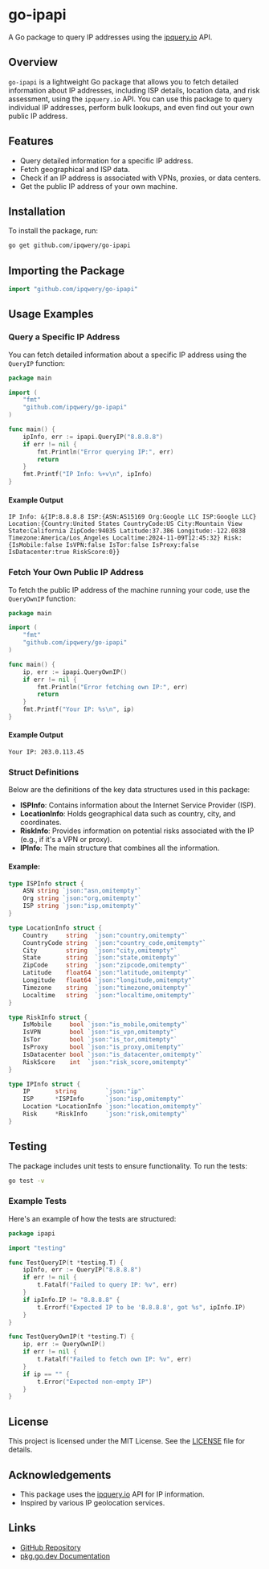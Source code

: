 # go-ipapi

A Go package to query IP addresses using the [ipquery.io](https://ipquery.io) API.

## Overview

`go-ipapi` is a lightweight Go package that allows you to fetch detailed information about IP addresses, including ISP details, location data, and risk assessment, using the `ipquery.io` API. You can use this package to query individual IP addresses, perform bulk lookups, and even find out your own public IP address.

## Features

- Query detailed information for a specific IP address.
- Fetch geographical and ISP data.
- Check if an IP address is associated with VPNs, proxies, or data centers.
- Get the public IP address of your own machine.

## Installation

To install the package, run:

```bash
go get github.com/ipqwery/go-ipapi
```

## Importing the Package

```go
import "github.com/ipqwery/go-ipapi"
```

## Usage Examples

### Query a Specific IP Address

You can fetch detailed information about a specific IP address using the `QueryIP` function:

```go
package main

import (
    "fmt"
    "github.com/ipqwery/go-ipapi"
)

func main() {
    ipInfo, err := ipapi.QueryIP("8.8.8.8")
    if err != nil {
        fmt.Println("Error querying IP:", err)
        return
    }
    fmt.Printf("IP Info: %+v\n", ipInfo)
}
```

#### Example Output
```
IP Info: &{IP:8.8.8.8 ISP:{ASN:AS15169 Org:Google LLC ISP:Google LLC} Location:{Country:United States CountryCode:US City:Mountain View State:California ZipCode:94035 Latitude:37.386 Longitude:-122.0838 Timezone:America/Los_Angeles Localtime:2024-11-09T12:45:32} Risk:{IsMobile:false IsVPN:false IsTor:false IsProxy:false IsDatacenter:true RiskScore:0}}
```

### Fetch Your Own Public IP Address

To fetch the public IP address of the machine running your code, use the `QueryOwnIP` function:

```go
package main

import (
    "fmt"
    "github.com/ipqwery/go-ipapi"
)

func main() {
    ip, err := ipapi.QueryOwnIP()
    if err != nil {
        fmt.Println("Error fetching own IP:", err)
        return
    }
    fmt.Printf("Your IP: %s\n", ip)
}
```

#### Example Output
```
Your IP: 203.0.113.45
```

### Struct Definitions

Below are the definitions of the key data structures used in this package:

- **ISPInfo**: Contains information about the Internet Service Provider (ISP).
- **LocationInfo**: Holds geographical data such as country, city, and coordinates.
- **RiskInfo**: Provides information on potential risks associated with the IP (e.g., if it's a VPN or proxy).
- **IPInfo**: The main structure that combines all the information.

#### Example:
```go
type ISPInfo struct {
    ASN string `json:"asn,omitempty"`
    Org string `json:"org,omitempty"`
    ISP string `json:"isp,omitempty"`
}

type LocationInfo struct {
    Country     string  `json:"country,omitempty"`
    CountryCode string  `json:"country_code,omitempty"`
    City        string  `json:"city,omitempty"`
    State       string  `json:"state,omitempty"`
    ZipCode     string  `json:"zipcode,omitempty"`
    Latitude    float64 `json:"latitude,omitempty"`
    Longitude   float64 `json:"longitude,omitempty"`
    Timezone    string  `json:"timezone,omitempty"`
    Localtime   string  `json:"localtime,omitempty"`
}

type RiskInfo struct {
    IsMobile     bool `json:"is_mobile,omitempty"`
    IsVPN        bool `json:"is_vpn,omitempty"`
    IsTor        bool `json:"is_tor,omitempty"`
    IsProxy      bool `json:"is_proxy,omitempty"`
    IsDatacenter bool `json:"is_datacenter,omitempty"`
    RiskScore    int  `json:"risk_score,omitempty"`
}

type IPInfo struct {
    IP       string        `json:"ip"`
    ISP      *ISPInfo      `json:"isp,omitempty"`
    Location *LocationInfo `json:"location,omitempty"`
    Risk     *RiskInfo     `json:"risk,omitempty"`
}
```

## Testing

The package includes unit tests to ensure functionality. To run the tests:

```bash
go test -v
```

### Example Tests

Here's an example of how the tests are structured:

```go
package ipapi

import "testing"

func TestQueryIP(t *testing.T) {
    ipInfo, err := QueryIP("8.8.8.8")
    if err != nil {
        t.Fatalf("Failed to query IP: %v", err)
    }
    if ipInfo.IP != "8.8.8.8" {
        t.Errorf("Expected IP to be '8.8.8.8', got %s", ipInfo.IP)
    }
}

func TestQueryOwnIP(t *testing.T) {
    ip, err := QueryOwnIP()
    if err != nil {
        t.Fatalf("Failed to fetch own IP: %v", err)
    }
    if ip == "" {
        t.Error("Expected non-empty IP")
    }
}
```

## License

This project is licensed under the MIT License. See the [LICENSE](LICENSE) file for details.

## Acknowledgements

- This package uses the [ipquery.io](https://ipquery.io) API for IP information.
- Inspired by various IP geolocation services.

## Links

- [GitHub Repository](https://github.com/ipqwery/go-ipapi)
- [pkg.go.dev Documentation](https://pkg.go.dev/github.com/ipqwery/go-ipapi)

